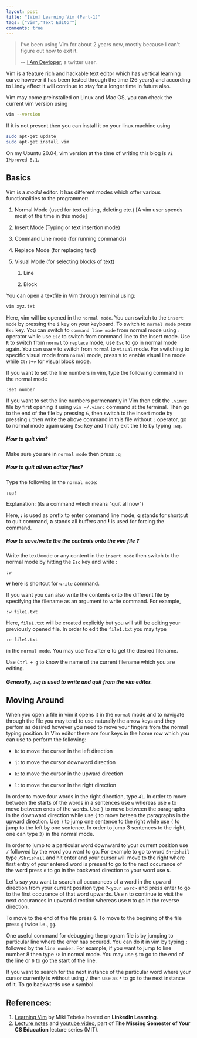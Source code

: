 ```yaml
---
layout: post
title: "[Vim] Learning Vim (Part-1)"
tags: ["Vim","Text Editor"]
comments: true
---
```

> I've been using Vim for about 2 years now, mostly because I can't figure out how to exit it.
> 
> -- [I Am Devloper](https://twitter.com/iamdevloper), a twitter user.

Vim is a feature rich and hackable text editor which has vertical learning curve however it has been tested through the time (26 years) and according to Lindy effect it will continue to stay for a longer time in future also.

Vim may come preinstalled on Linux and Mac OS, you can check the current vim version using

```bash
vim --version 
```

If it is not present then you can install it on your linux machine using

```bash
sudo apt-get update
sudo apt-get install vim
```

On my Ubuntu 20.04, vim version at the time of writing this blog is `Vi IMproved 8.1`.

## Basics

Vim is a *modal* editor. It has different modes which offer various functionalities to the programmer:

1. Normal Mode (used for text editing, deleting etc.) [A vim user spends most of the time in this mode]

2. Insert Mode (Typing or text insertion mode)

3. Command Line mode (for running commands)

4. Replace Mode (for replacing text)

5. Visual Mode (for selecting blocks of text)
   1. Line
   
   2. Block

You can open a textfile in Vim through terminal using:

```bash
vim xyz.txt
```

Here, vim will be opened in the `normal mode`. You can switch to the `insert mode` by pressing the `i` key on your keyboard. To switch to `normal mode` press `Esc` key. You can switch to `command line mode` from normal mode using `:` operator while use `Esc` to switch from command line to the insert mode. Use `R` to switch from `normal` to `replace` mode, use `Esc` to go in normal mode again. You can use `v` to switch from `normal` to `visual` mode. For switching to specific visual mode from `normal` mode, press `V` to enable visual line mode while `Ctrl+v` for visual block mode. 

If you want to set the line numbers in vim, type the following command in the normal mode
```vim
:set number
```

If you want to set the line numbers permenantly in Vim then edit the `.vimrc` file by first opening it using `vim ~/.vimrc` command at the terminal. Then go to the end of the file by pressing `G`, then switch to the insert mode by pressing `i` then write the above command in this file without `:` operator, go to normal mode again using `Esc` key and finally exit the file by typing `:wq`. 

##### How to quit vim?

Make sure you are in `normal mode` then press `:q` 

##### How to quit all vim editor files?

Type the following in the `normal mode`:

```vim
:qa! 
```

Explanation: (its a command which means "quit all now")

Here, **:** is used as prefix to enter command line mode, **q** stands for shortcut to quit command, **a** stands all buffers and **!** is used for forcing the command.

##### How to save/write the the contents onto the vim file ?

Write the text/code or any content in the `insert mode` then switch to the normal mode by hitting the `Esc` key and write :

```vim
:w
```

**w** here is shortcut for `write` command.

If you want you can also write the contents onto the different file by specifying the filename as an argument to write command. For example,

```vim
:w file1.txt
```

Here, `file1.txt` will be created explicitly but you will still be editing your previously opened file. In order to edit the `file1.txt` you may type

```vim
:e file1.txt
```

in the `normal mode`. You may use `Tab` after **e** to get the desired filename.

Use `Ctrl + g` to know the name of the current filename which you are editing.

##### Generally, `:wq` is used to write and quit from the vim editor.

## Moving Around

When you open a file in vim it opens it in the `normal` mode and to navigate through the file you may tend to use naturally the arrow keys and they perfom as desired however you need to move your fingers from the normal typing position. In Vim editor there are four keys in the home row which you can use to perform the following:

* `h`: to move the cursor in the left direction

* `j`: to move the cursor downward direction

* `k`: to move the cursor in the upward direction

* `l`: to move the cursor in the right direction

In order to move four words in the right direction, type `4l`.  In order to move between the starts of the words in a sentences use `w` whereas use `e` to move between ends of the words. Use `}` to move between the paragraphs in the downward direction while use `{` to move beteen the paragraphs in the upward direction. Use `)` to jump one sentence to the right while use `(` to jump to the left by one sentence. In order to jump 3 sentences to the right, one can type `3)` in the normal mode.

In order to jump to a particular word downward to your current position use `/` followed by the word you want to go. For example to go to word `Shrishail` type `/Shrishail` and hit enter and your cursor will move to the right where first entry of your entered word is present  to go to the next occurance of the word press `n` to go in the backward direction to your word use `N`. 

Let's say you want to search all occurances of a word in the upward direction from your current position type `?<your word>` and press enter to go to the first occurance of that word upwards. Use `n` to continue to visit the next occurances in upward direction whereas use `N` to go in the reverse direction.

To move to the end of the file press `G`. To move to the begining of the file press `g` twice i.e., `gg`. 

One useful command for debugging the program file is by jumping to particular line where the error has occured. You can do it in vim by typing `:` followed by the `line number`. For example, if you want to jump to line number 8 then type `:8` in normal mode. You may use `$` to go to the end of the line or `0` to go the start of the line.

If you want to search for the next instance of the particular word where your cursor currently is without using `/` then use as `*` to go to the next instance of it. To go backwards use `#` symbol.

## References:
1. [Learning Vim](https://www.linkedin.com/learning/learning-vim) by Miki Tebeka hosted on **LinkedIn Learning**.
2. [Lecture notes](https://missing.csail.mit.edu/2020/editors/) and [youtube video](https://youtu.be/a6Q8Na575qc), part of **The Missing Semester of Your CS Education** lecture series (MIT).